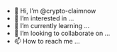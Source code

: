 - 👋 Hi, I’m @crypto-claimnow
- 👀 I’m interested in ...
- 🌱 I’m currently learning ...
- 💞️ I’m looking to collaborate on ...
- 📫 How to reach me ...

<!---
crypto-claimnow/crypto-claimnow is a ✨ special ✨ repository because its `README.md` (this file) appears on your GitHub profile.
You can click the Preview link to take a look at your changes.
--->
